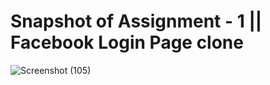 # Snapshot of Assignment - 1 || Facebook Login Page clone

![Screenshot (105)](https://github.com/sambitsingha/practice/assets/110420002/aef85ff7-b6c8-4a0a-a9ed-360c2e10eb36)
